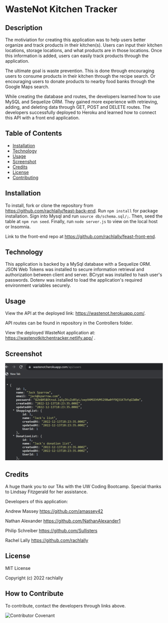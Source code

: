 # WasteNot Kitchen Tracker

## Description

The motiviation for creating this application was to help users better organize and track products in their kitchen(s).  Users can input their kitchen locations, storage locations, and what products are in those locations.  Once this information is added, users can easily track products through the application. 

The ultimate goal is waste prevention.  This is done through encouraging users to consume products in their kitchen through the recipe search.  Or encouraging users to donate products to nearby food banks through the Google Maps search.

While creating the database and routes, the developers learned how to use MySQL and Sequelize ORM.  They gained more experience with retrieving, adding, and deleting data through GET, POST and DELETE routes.  The developers successfully deployed to Heroku and learned how to connect this API with a front end application.

## Table of Contents

- [Installation](#installation)
- [Technology](#technology)
- [Usage](#usage)
- [Screenshot](#screenshot)
- [Credits](#credits)
- [License](#license)
- [Contributing](#contributing)


## Installation

To install, fork or clone the repository from https://github.com/rachlally/feast-back-end.  Run `npm install` for package installation.  Sign into Mysql and run `source db/schema.sql/;`.  Then, seed the table at `npm run seed`.  Finally, run `node server.js` to view on the local host or Insomnia.

Link to the front-end repo at https://github.com/rachlally/feast-front-end.

## Technology 

This application is backed by a MySql database with a Sequelize ORM.  JSON Web Tokens was installed to secure information retrieval and authorization between client and server. BCrypt was installed to hash user's passwords.  Dotenv was installed to load the application's required environment variables securely.

## Usage

View the API at the deployed link: https://wastenot.herokuapp.com/.

API routes can be found in repository in the Controllers folder.

View the deployed WasteNot application at: https://wastenotkitchentracker.netlify.app/ .

## Screenshot

![Deployed API](deployedAPI.png)

## Credits

A huge thank you to our TAs with the UW Coding Bootcamp.  Special thanks to Lindsay Fitzgerald for her assistance.

Developers of this application:

Andrew Massey https://github.com/amassey42

Nathan Alexander https://github.com/NathanAlexander1

Philip Schreiber https://github.com/Sullisters

Rachel Lally https://github.com/rachlally


## License

MIT License

Copyright (c) 2022 rachlally

## How to Contribute

To contribute, contact the developers through links above.

![Contributor Covenant](https://img.shields.io/badge/Contributor%20Covenant-2.1-4baaaa.svg)
